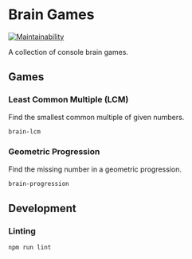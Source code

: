 # Brain Games

[![Maintainability](https://api.codeclimate.com/v1/badges/a99a88d28ad37a79dbf6/maintainability)](https://codeclimate.com/github/codeclimate/codeclimate/maintainability)

A collection of console brain games.


## Games

### Least Common Multiple (LCM)

Find the smallest common multiple of given numbers.

```bash
brain-lcm
```


### Geometric Progression

Find the missing number in a geometric progression.

```bash
brain-progression
```


## Development

### Linting

```bash
npm run lint
``` 